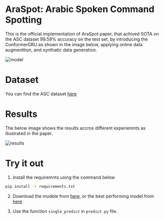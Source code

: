 # AraSpot: Arabic Spoken Command Spotting

This is the official implementation of AraSpot paper, that achived SOTA on the ASC dataset 99.59% accuracy on the test set, by introducing the ConformerGRU as shown in the image below, applying online data augmenttion, and synthatic data generation.

![model](https://user-images.githubusercontent.com/61272193/207247142-7a667756-2aea-4519-ac4b-ba86221464dc.png)


# Dataset
You can find the ASC dataset [here](https://www.google.com/)

# Results
The below image shows the results accros different experiemnts as illustrated in the paper.

![results](https://user-images.githubusercontent.com/61272193/207247264-68f7ac99-dd0e-4a92-b719-ddc1aeb1368f.png)

# Try it out
1. Install the requiremnts using the command below
```bash
pip install -r requirements.txt
```
2. Download the modele from [here](https://drive.google.com/drive/folders/1p7GM39U08bFlg1LTs_CPIXdbAX9uMJsR?usp=sharing), or the best performing model from [here](https://drive.google.com/file/d/1WvRoesQDzAeZI_Vx3L6_EeLrp5vMzuJI/view?usp=sharing)

3. Use the function ```single_predict``` in ```predict.py``` file.
